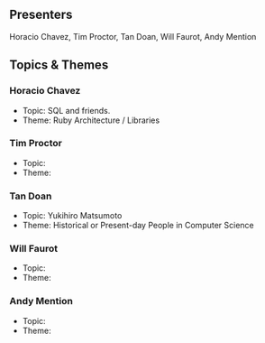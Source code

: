 ## Presenters

Horacio Chavez, Tim Proctor, Tan Doan, Will Faurot, Andy Mention

## Topics & Themes

### Horacio Chavez

* Topic: SQL and friends. 
* Theme: Ruby Architecture / Libraries

### Tim Proctor

* Topic:
* Theme:

### Tan Doan

* Topic: Yukihiro Matsumoto
* Theme: Historical or Present-day People in Computer Science

### Will Faurot

* Topic:
* Theme:

### Andy Mention

* Topic:
* Theme:
